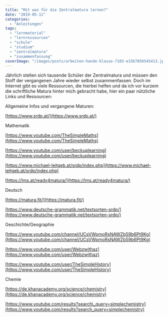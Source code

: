 ```yaml
---
title: "Mit was für die Zentralmatura lernen?"
date: "2019-05-11"
categories: 
  - "Anleitungen"
tags: 
  - "lernmaterial"
  - "lernressourcen"
  - "schule"
  - "studium"
  - "zentralmatura"
  - "zusammenfassung"
coverImage: "/images/posts/arbeiten-hande-klasse-7103-e1567856545413.jpg"
---
```


Jährlich stellen sich tausende Schüler der Zentralmatura und müssen den Stoff der vergangenen Jahre wieder selbst zusammenfassen. Doch im Internet gibt es viele Ressourcen, die hierbei helfen und da ich vor kurzem die schriftliche Matura hinter mich gebracht habe, hier ein paar nützliche Links und Ressourcen:

Allgemeine Infos und vergangene Maturen:

[https://www.srdp.at/](https://www.srdp.at/)

Mathematik

[https://www.youtube.com/TheSimpleMaths](https://www.youtube.com/TheSimpleMaths)

[https://www.youtube.com/user/beckuplearning](https://www.youtube.com/user/beckuplearning)

[https://www.michael-leitgeb.at/srdp/index.php](https://www.michael-leitgeb.at/srdp/index.php)  
  
[https://lms.at/ready4matura/](https://lms.at/ready4matura/)

Deutsch

[https://matura.fit/](https://matura.fit/)

[https://www.deutsche-grammatik.net/textsorten-srdp/](https://www.deutsche-grammatik.net/textsorten-srdp/)

Geschichte/Geographie

[https://www.youtube.com/channel/UCsVWpmoRsNAWZb59b6Pt9Kg](https://www.youtube.com/channel/UCsVWpmoRsNAWZb59b6Pt9Kg)  
  
[https://www.youtube.com/user/Webzwithaz](https://www.youtube.com/user/Webzwithaz)

[https://www.youtube.com/user/TheSimpleHistory](https://www.youtube.com/user/TheSimpleHistory)

Chemie

[https://de.khanacademy.org/science/chemistry](https://de.khanacademy.org/science/chemistry)

[https://www.youtube.com/results?search\_query=simplechemistry](https://www.youtube.com/results?search_query=simplechemistry)

